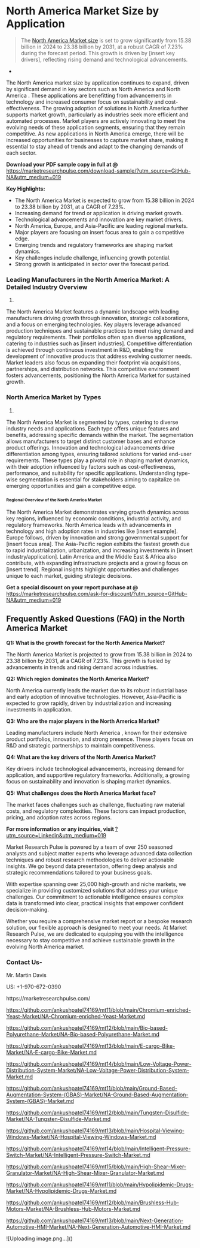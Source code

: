 <h1>North America  Market&nbsp;Size by Application</h1><blockquote><p>The <a href="https://marketresearchpulse.com/download-sample/?utm_source=GitHub-NA&amp;utm_medium=019">North America  Market size</a> is set to grow significantly from 15.38 billion in 2024 to 23.38 billion by 2031, at a robust CAGR of 7.23% during the forecast period. This growth is driven by [insert key drivers], reflecting rising demand and technological advancements.</p></blockquote><ul><li></li></ul><p>The North America  market size by application continues to expand, driven by significant demand in key sectors such as North America  and North America . These applications are benefitting from advancements in technology and increased consumer focus on sustainability and cost-effectiveness. The growing adoption of solutions in North America  further supports market growth, particularly as industries seek more efficient and automated processes. Market players are actively innovating to meet the evolving needs of these application segments, ensuring that they remain competitive. As new applications in North America  emerge, there will be increased opportunities for businesses to capture market share, making it essential to stay ahead of trends and adapt to the changing demands of each sector.</p><p><strong>Download your PDF sample copy in full at @ </strong><a href="https://marketresearchpulse.com/download-sample/?utm_source=GitHub-NA&amp;utm_medium=019">https://marketresearchpulse.com/download-sample/?utm_source=GitHub-NA&amp;utm_medium=019</a></p><p><strong>Key Highlights: </strong></p><ul><li>The North America  Market is expected to grow from 15.38 billion in 2024 to 23.38 billion by 2031, at a CAGR of 7.23%.</li><li>Increasing demand for trend or application is driving market growth.</li><li>Technological advancements and innovation are key market drivers.</li><li>North America, Europe, and Asia-Pacific are leading regional markets.</li><li>Major players are focusing on insert focus area to gain a competitive edge.</li><li>Emerging trends and regulatory frameworks are shaping market dynamics.</li><li>Key challenges include challenge, influencing growth potential.</li><li>Strong growth is anticipated in sector over the forecast period.</li></ul><h3>Leading Manufacturers in the North America  Market: A Detailed Industry Overview</h3><ol><li></li></ol><div class="flex max-w-full flex-col flex-grow"><div class="min-h-8 text-message flex w-full flex-col items-end gap-2 whitespace-normal break-words [.text-message+&amp;]:mt-5" dir="auto" data-message-author-role="assistant" data-message-id="fd8432e4-4910-450d-b182-61b7bfb0a01f" data-message-model-slug="gpt-4o"><div class="flex w-full flex-col gap-1 empty:hidden first:pt-[3px]"><div class="markdown prose w-full break-words dark:prose-invert light"><p>The North America  Market features a dynamic landscape with leading manufacturers driving growth through innovation, strategic collaborations, and a focus on emerging technologies. Key players leverage advanced production techniques and sustainable practices to meet rising demand and regulatory requirements. Their portfolios often span diverse applications, catering to industries such as [insert industries]. Competitive differentiation is achieved through continuous investment in R&amp;D, enabling the development of innovative products that address evolving customer needs. Market leaders also focus on expanding their footprint via acquisitions, partnerships, and distribution networks. This competitive environment fosters advancements, positioning the North America  Market for sustained growth.</p></div></div></div></div><h3>North America  Market by Types</h3><ol><li></li></ol><div class="flex max-w-full flex-col flex-grow"><div class="min-h-8 text-message flex w-full flex-col items-end gap-2 whitespace-normal break-words [.text-message+&amp;]:mt-5" dir="auto" data-message-author-role="assistant" data-message-id="084470be-0bb7-4664-bddf-5156b4f41249" data-message-model-slug="gpt-4o-mini"><div class="flex w-full flex-col gap-1 empty:hidden first:pt-[3px]"><div class="markdown prose w-full break-words dark:prose-invert light"><p>The North America  Market is segmented by types, catering to diverse industry needs and applications. Each type offers unique features and benefits, addressing specific demands within the market. The segmentation allows manufacturers to target distinct customer bases and enhance product offerings. Innovation and technological advancements drive differentiation among types, ensuring tailored solutions for varied end-user requirements. These types play a pivotal role in shaping market dynamics, with their adoption influenced by factors such as cost-effectiveness, performance, and suitability for specific applications. Understanding type-wise segmentation is essential for stakeholders aiming to capitalize on emerging opportunities and gain a competitive edge.</p></div></div></div></div><h3><span style="font-size: 11px;">Regional Overview of the North America  Market</span></h3><div class="flex max-w-full flex-col flex-grow"><div class="min-h-8 text-message flex w-full flex-col items-end gap-2 whitespace-normal break-words [.text-message+&amp;]:mt-5" dir="auto" data-message-author-role="assistant" data-message-id="e9038762-ce64-4e30-91c9-9bd413514231" data-message-model-slug="gpt-4o-mini"><div class="flex w-full flex-col gap-1 empty:hidden first:pt-[3px]"><div class="markdown prose w-full break-words dark:prose-invert light"><p>The North America  Market demonstrates varying growth dynamics across key regions, influenced by economic conditions, industrial activity, and regulatory frameworks. North America leads with advancements in technology and high adoption rates in industries like [insert example]. Europe follows, driven by innovation and strong governmental support for [insert focus area]. The Asia-Pacific region exhibits the fastest growth due to rapid industrialization, urbanization, and increasing investments in [insert industry/application]. Latin America and the Middle East &amp; Africa also contribute, with expanding infrastructure projects and a growing focus on [insert trend]. Regional insights highlight opportunities and challenges unique to each market, guiding strategic decisions.</p></div></div></div></div><p><strong>Get a special discount on your report purchase at @ </strong><a href="https://marketresearchpulse.com/ask-for-discount/?utm_source=GitHub-NA&amp;utm_medium=019">https://marketresearchpulse.com/ask-for-discount/?utm_source=GitHub-NA&amp;utm_medium=019</a></p><h2>Frequently Asked Questions (FAQ) in the North America  Market</h2><p><strong>Q1: What is the growth forecast for the North America  Market?</strong></p><p>The North America  Market is projected to grow from 15.38 billion in 2024 to 23.38 billion by 2031, at a CAGR of 7.23%. This growth is fueled by advancements in trends and rising demand across industries.</p><p><strong>Q2: Which region dominates the North America  Market?</strong></p><p>North America currently leads the market due to its robust industrial base and early adoption of innovative technologies. However, Asia-Pacific is expected to grow rapidly, driven by industrialization and increasing investments in application.</p><p><strong>Q3: Who are the major players in the North America  Market?</strong></p><p>Leading manufacturers include North America , known for their extensive product portfolios, innovation, and strong presence. These players focus on R&amp;D and strategic partnerships to maintain competitiveness.</p><p><strong>Q4: What are the key drivers of the North America  Market?</strong></p><p>Key drivers include technological advancements, increasing demand for application, and supportive regulatory frameworks. Additionally, a growing focus on sustainability and innovation is shaping market dynamics.</p><p><strong>Q5: What challenges does the North America  Market face?</strong></p><p>The market faces challenges such as challenge, fluctuating raw material costs, and regulatory complexities. These factors can impact production, pricing, and adoption rates across regions.</p><p><strong>For more information or any inquiries, visit&nbsp;</strong><a href="?utm_source=Linkedin&utm_medium=019">?utm_source=Linkedin&utm_medium=019</a></p><p>Market Research Pulse is powered by a team of over 250 seasoned analysts and subject matter experts who leverage advanced data collection techniques and robust research methodologies to deliver actionable insights. We go beyond data presentation, offering deep analysis and strategic recommendations tailored to your business goals.</p><p>With expertise spanning over 25,000 high-growth and niche markets, we specialize in providing customized solutions that address your unique challenges. Our commitment to actionable intelligence ensures complex data is transformed into clear, practical insights that empower confident decision-making.</p><p>Whether you require a comprehensive market report or a bespoke research solution, our flexible approach is designed to meet your needs. At Market Research Pulse, we are dedicated to equipping you with the intelligence necessary to stay competitive and achieve sustainable growth in the evolving North America  market.</p><h3><strong>Contact Us-</strong></h3><p>Mr. Martin Davis</p><p>US: +1-970-672-0390</p><p>https://marketresearchpulse.com/</p><p><a href="https://github.com/ankushpatel74169/mt11/blob/main/Chromium-enriched-Yeast-Market/NA-Chromium-enriched-Yeast-Market.md">https://github.com/ankushpatel74169/mt11/blob/main/Chromium-enriched-Yeast-Market/NA-Chromium-enriched-Yeast-Market.md</a></p><p><a href="https://github.com/ankushpatel74169/mt12/blob/main/Bio-based-Polyurethane-Market/NA-Bio-based-Polyurethane-Market.md">https://github.com/ankushpatel74169/mt12/blob/main/Bio-based-Polyurethane-Market/NA-Bio-based-Polyurethane-Market.md</a></p><p><a href="https://github.com/ankushpatel74169/mt13/blob/main/E-cargo-Bike-Market/NA-E-cargo-Bike-Market.md">https://github.com/ankushpatel74169/mt13/blob/main/E-cargo-Bike-Market/NA-E-cargo-Bike-Market.md</a></p><p><a href="https://github.com/ankushpatel74169/mt14/blob/main/Low-Voltage-Power-Distribution-System-Market/NA-Low-Voltage-Power-Distribution-System-Market.md">https://github.com/ankushpatel74169/mt14/blob/main/Low-Voltage-Power-Distribution-System-Market/NA-Low-Voltage-Power-Distribution-System-Market.md</a></p><p><a href="https://github.com/ankushpatel74169/mt11/blob/main/Ground-Based-Augmentation-System-(GBAS)-Market/NA-Ground-Based-Augmentation-System-(GBAS)-Market.md">https://github.com/ankushpatel74169/mt11/blob/main/Ground-Based-Augmentation-System-(GBAS)-Market/NA-Ground-Based-Augmentation-System-(GBAS)-Market.md</a></p><p><a href="https://github.com/ankushpatel74169/mt12/blob/main/Tungsten-Disulfide-Market/NA-Tungsten-Disulfide-Market.md">https://github.com/ankushpatel74169/mt12/blob/main/Tungsten-Disulfide-Market/NA-Tungsten-Disulfide-Market.md</a></p><p><a href="https://github.com/ankushpatel74169/mt13/blob/main/Hospital-Viewing-Windows-Market/NA-Hospital-Viewing-Windows-Market.md">https://github.com/ankushpatel74169/mt13/blob/main/Hospital-Viewing-Windows-Market/NA-Hospital-Viewing-Windows-Market.md</a></p><p><a href="https://github.com/ankushpatel74169/mt14/blob/main/Intelligent-Pressure-Switch-Market/NA-Intelligent-Pressure-Switch-Market.md">https://github.com/ankushpatel74169/mt14/blob/main/Intelligent-Pressure-Switch-Market/NA-Intelligent-Pressure-Switch-Market.md</a></p><p><a href="https://github.com/ankushpatel74169/mt15/blob/main/High-Shear-Mixer-Granulator-Market/NA-High-Shear-Mixer-Granulator-Market.md">https://github.com/ankushpatel74169/mt15/blob/main/High-Shear-Mixer-Granulator-Market/NA-High-Shear-Mixer-Granulator-Market.md</a></p><p><a href="https://github.com/ankushpatel74169/mt11/blob/main/Hypolipidemic-Drugs-Market/NA-Hypolipidemic-Drugs-Market.md">https://github.com/ankushpatel74169/mt11/blob/main/Hypolipidemic-Drugs-Market/NA-Hypolipidemic-Drugs-Market.md</a></p><p><a href="https://github.com/ankushpatel74169/mt12/blob/main/Brushless-Hub-Motors-Market/NA-Brushless-Hub-Motors-Market.md">https://github.com/ankushpatel74169/mt12/blob/main/Brushless-Hub-Motors-Market/NA-Brushless-Hub-Motors-Market.md</a></p><p><a href="https://github.com/ankushpatel74169/mt13/blob/main/Next-Generation-Automotive-HMI-Market/NA-Next-Generation-Automotive-HMI-Market.md">https://github.com/ankushpatel74169/mt13/blob/main/Next-Generation-Automotive-HMI-Market/NA-Next-Generation-Automotive-HMI-Market.md</a></p>
![Uploading image.png…]()

